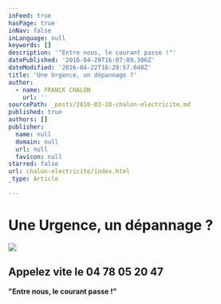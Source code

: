 ```yaml
---
inFeed: true
hasPage: true
inNav: false
inLanguage: null
keywords: []
description: '"Entre nous, le courant passe !"'
datePublished: '2016-04-29T16:07:09.306Z'
dateModified: '2016-04-22T16:29:57.040Z'
title: 'Une Urgence, un dépannage ?'
author:
  - name: FRANCK CHALON
    url: ''
sourcePath: _posts/2016-03-18-chalon-electricite.md
published: true
authors: []
publisher:
  name: null
  domain: null
  url: null
  favicon: null
starred: false
url: chalon-electricite/index.html
_type: Article

---
```

# Une Urgence, un dépannage ?
![](https://the-grid-user-content.s3-us-west-2.amazonaws.com/4c0872ff-a262-4309-8f20-3a9fa68e1748.png)

## Appelez vite le 04 78 05 20 47

**"Entre nous, le courant passe !"**